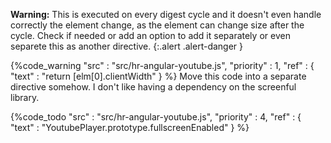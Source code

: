 
**Warning:**
This is executed on every digest cycle and it doesn't even handle correctly the element change, as the element can change size after the cycle.
Check if needed or add an option to add it separately or even separete this as another directive.
{:.alert .alert-danger }

{%code_warning
    "src" : "src/hr-angular-youtube.js",
    "priority" : 1,
    "ref" : {
        "text" : "return [elm[0].clientWidth"
    }
%}
Move this code into a separate directive somehow. I don't like having a dependency on the screenful library.

{%code_todo
    "src" : "src/hr-angular-youtube.js",
    "priority" : 4,
    "ref" : {
        "text" : "YoutubePlayer.prototype.fullscreenEnabled"
    }
%}
